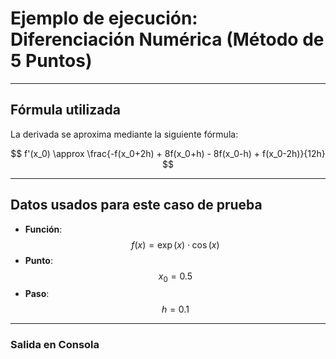 # Ejemplo de ejecución: Diferenciación Numérica (Método de 5 Puntos)

---

## Fórmula utilizada

La derivada se aproxima mediante la siguiente fórmula:

$$
f'(x_0) \approx \frac{-f(x_0+2h) + 8f(x_0+h) - 8f(x_0-h) + f(x_0-2h)}{12h}
$$

---

## Datos usados para este caso de prueba

- **Función**:  
  $$  f(x) = \exp(x) \cdot \cos(x)  $$
- **Punto**:  
  $$ x_0 = 0.5 $$
- **Paso**:  
  $$ h = 0.1 $$

---

### Salida en Consola



